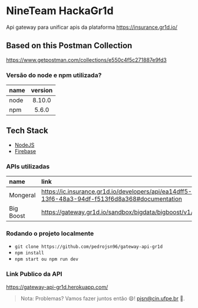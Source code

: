 # NineTeam HackaGr1d

Api gateway para unificar apis da plataforma https://insurance.gr1d.io/

## Based on this Postman Collection

https://www.getpostman.com/collections/e550c4f5c271887e9fd3


### Versão do node e npm utilizada?

 name      | version | 
| :---        |    :----: |  
| node      | 8.10.0       | 
| npm   | 5.6.0        | 

## Tech Stack

- [NodeJS](https://nodejs.org/en/)
- [Firebase](https://firebase.google.com/?hl=pt-br)

### APIs utilizadas

name       | link |
| :---       |  :--- |
| Mongeral | https://ic.insurance.gr1d.io/developers/api/ea14dff5-13f6-48a3-94df-f513f6d8a368#documentation   | 
| Big Boost | https://gateway.gr1d.io/sandbox/bigdata/bigboost/v1/   | 

### Rodando o projeto localmente

- `git clone https://github.com/pedrojsn96/gateway-api-gr1d`
- `npm install`
- `npm start ou npm run dev` 


### Link Publico da API

https://gateway-api-gr1d.herokuapp.com/


> Nota: Problemas? Vamos fazer juntos então 😄! pjsn@cin.ufpe.br 📧.

